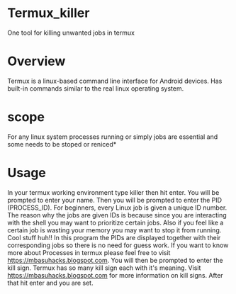 # Termux_killer
One tool for killing unwanted jobs in termux

# Overview
Termux is a linux-based command line interface for Android devices. Has built-in commands similar to the real linux operating system.

# scope
For any linux system  processes running or simply jobs are essential and some needs to be stoped or reniced*

# Usage
In your termux working environment type killer then hit enter. You will be prompted to enter your name. Then you will be prompted to enter the PID (PROCESS_ID). For beginners, every Linux job is given a unique ID number. The reason why the jobs are given IDs is because since you are interacting with the shell you may want to prioritize certain jobs. Also if you feel like a certain job is wasting your memory you may want to stop it from running. Cool stuff huh!! In this program the PIDs are displayed together with their corresponding jobs so there is no need for guess work. If you want to know more about Processes in termux please feel free to visit https://mbasuhacks.blogspot.com.
You will then be prompted to enter the kill sign. Termux has so many kill sign each with it's meaning. Visit https://mbasuhacks.blogspot.com for more information on kill signs. After that hit enter and you are set. 